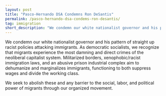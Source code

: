 ```yaml
---
layout: post 
title: "Pasco-Hernando DSA Condemns Ron DeSantis"
permalink: /pasco-hernando-dsa-condems-ron-desantis/
tag: immigration
short_description: "We condemn our white nationalist governor and his pattern of straight up racist policies attacking immigrants."
---
```


We condemn our white nationalist governor and his pattern of straight up racist policies attacking immigrants. As democratic socialists, we recognize that migrants experience the most damning and direct crimes of the neoliberal capitalist system. Militarized borders, xenophobic/racist immigration laws, and an abusive prison industrial complex aim to dehumanize and marginalizes immigrants, functioning to both suppress wages and divide the working class. 

We seek to abolish these and any barrier to the social, labor, and political power of migrants through our organized movement. 
